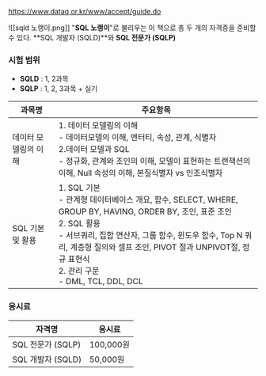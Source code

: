 https://www.dataq.or.kr/www/accept/guide.do

![[sqld 노랭이.png]]
"**SQL 노랭이**"로 불리우는 이 책으로 총 두 개의 자격증을 준비할 수 있다.
**SQL 개발자 (SQLD)**와 **SQL 전문가 (SQLP)**

### 시험 범위
- **SQLD** : 1, 2과목
- **SQLP** : 1, 2, 3과목 + 실기


| 과목명 | 주요항목 |
| ---- | ---- |
| 데이터 모델링의 이해 | 1. 데이터 모델링의 이해<br/>- 데이터모델의 이해, 엔터티, 속성, 관계, 식별자<br/>2.데이터 모델과 SQL<br/>- 정규화, 관계와 조인의 이해, 모델이 표현하는 트랜잭션의 이해, Null 속성의 이해, 본질식별자 vs 인조식별자 |
| SQL 기본 및 활용 | 1. SQL 기본<br/>- 관계형 데이터베이스 개요, 함수,  SELECT, WHERE, GROUP BY, HAVING, ORDER BY, 조인, 표준 조인<br/>2. SQL 활용<br/>- 서브쿼리, 집합 연산자, 그룹 함수, 윈도우 함수, Top N 쿼리, 계층형 질의와 셀프 조인, PIVOT 절과 UNPIVOT절, 정규 표현식<br/>2. 관리 구문<br/>- DML, TCL, DDL, DCL |


### 응시료

|자격명|응시료|
|-|-|
|SQL 전문가 (SQLP)|100,000원|
|SQL 개발자 (SQLD)|50,000원|